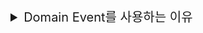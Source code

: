<details>
<summary style="font-size:20px">Domain Event를 사용하는 이유</summary>
<div markdown="1">
<br/>
<h2>🤔 Domain Event를 사용하는 이유는 무엇인가요?</h2>

<br/>
<h3>❓ Domain Event를 사용하지 않았을 때 발생하는 문제점을 먼저 알아봅시다.</h3>

- Domain Event를 설정하지 않고 Event를 생성하고 발행할 수 없는 것은 아닙니다. 그러나 사용하지 않았을 땐, Event를 확인하기 위해 Context를 해석해아 하는 문제가 발생합니다.

- 바꿔 이야기하면, 내부 데이터를 먼저 확인해야 어떤 클래스로 변환할지 결정 가능하고 반환 클래스 타입이 가변적이라는 것입니다.

<br/>
<h3>❓ Domain Event를 사용해서 얻게되는 장점은 무엇인가요</h3>

1. 공통 인터페이스 정의 : DomainEvent 인터페이스는 도메인 이벤트의 공통적인 속성과 메서드를 정의하는 역할을 합니다. 시스템 내의 모든 도메인 이벤트들이 일관된 인터페이스를 가지게 되며, 표준화된 방식으로 이벤트를 다룰 수 있습니다.

2. 다형성 활용: DomainEvent 인터페이스를 사용하면 여러 종류의 도메인 이벤트를 하나의 타입으로 다룰 수 있습니다. 예를 들어, 여러 도메인 이벤트 클래스들이 DomainEvent 인터페이스를 구현하면, 이벤트 처리 로직에서 공통 인터페이스를 기반으로 다형성을 활용할 수 있습니다.

3. 이벤트 핸들링 편의성: DomainEvent 인터페이스를 사용하면 이벤트 핸들러가 여러 도메인 이벤트를 일관된 방식으로 처리할 수 있습니다. 이벤트 핸들러는 DomainEvent 인터페이스를 파라미터로 받아 처리하므로, 이벤트의 종류에 관계없이 일관된 방식으로 핸들링할 수 있습니다.

4. 확장성과 유연성: Common 모듈에서 DomainEvent 인터페이스를 정의하고 사용함으로써, 시스템이 확장될 때 도메인 이벤트에 대한 공통 로직을 추가하거나 변경하기 쉬워집니다. 새로운 도메인 이벤트가 추가되더라도 공통 인터페이스를 구현하기만 하면 되므로, 기존 코드를 수정하지 않고도 이벤트 처리 로직을 확장할 수 있습니다.


</div>
</details>